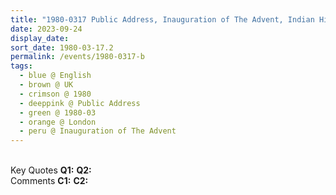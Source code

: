 ```yaml
---
title: "1980-0317 Public Address, Inauguration of The Advent, Indian High Commission, India House, Aldwych, London, UK"
date: 2023-09-24
display_date: 
sort_date: 1980-03-17.2
permalink: /events/1980-0317-b
tags:
  - blue @ English
  - brown @ UK
  - crimson @ 1980
  - deeppink @ Public Address
  - green @ 1980-03
  - orange @ London
  - peru @ Inauguration of The Advent
---
```


<br>

<wave-list>
  <list-title color="DarkSeaGreen" width="55">Key Quotes</list-title>
  <list-item color="BlanchedAlmond" width="280"><b>Q1:</b> <i></i></list-item>
  <list-item color="Lavender" width="280"><b>Q2:</b> <i></i></list-item>
</wave-list>

<br>

<wave-list>
  <list-title color="DarkSeaGreen" width="55">Comments</list-title>
  <list-item color="BlanchedAlmond" width="280"><b>C1:</b> <i></i></list-item>
  <list-item color="Lavender" width="280"><b>C2:</b> <i></i></list-item>
</wave-list>